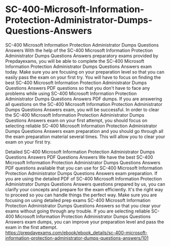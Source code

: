 # SC-400-Microsoft-Information-Protection-Administrator-Dumps-Questions-Answers
SC-400 Microsoft Information Protection Administrator Dumps Questions Answers
With the help of the SC-400 Microsoft Information Protection Administrator Dumps Questions Answers preparatory exams provided by Prepdayexams, you will be able to complete the SC-400 Microsoft Information Protection Administrator Dumps Questions Answers exam today. Make sure you are focusing on your preparation level so that you can easily pass the exam on your first try. You will have to focus on finding the best SC-400 Microsoft Information Protection Administrator Dumps Questions Answers PDF questions so that you don't have to face any problems while using SC-400 Microsoft Information Protection Administrator Dumps Questions Answers PDF dumps. If you are answering all questions on the SC-400 Microsoft Information Protection Administrator Dumps Questions Answers exam, you will be successful. In order to clear the SC-400 Microsoft Information Protection Administrator Dumps Questions Answers exam on your first attempt, you should focus on selecting reliable SC-400 Microsoft Information Protection Administrator Dumps Questions Answers exam preparation and you should go through all the exam preparation material several times. This will allow you to clear your exam on your first try.

Detailed SC-400 Microsoft Information Protection Administrator Dumps Questions Answers PDF Questions Answers
We have the best SC-400 Microsoft Information Protection Administrator Dumps Questions Answers PDF questions available that you can use for SC-400 Microsoft Information Protection Administrator Dumps Questions Answers exam preparation. If you are using the detailed PDF of SC-400 Microsoft Information Protection Administrator Dumps Questions Answers questions prepared by us, you can clarify your concepts and prepare for the exam efficiently. It's the right way to proceed so you can handle things the perfect way. Make sure you are focusing on using detailed prep exams SC-400 Microsoft Information Protection Administrator Dumps Questions Answers so that you clear your exams without going through any trouble. If you are selecting reliable SC-400 Microsoft Information Protection Administrator Dumps Questions Answers exam dumps, you can improve your preparation level and pass the exam in the first attempt.
https://prepdayexams.com/ebook/ebook_details/sc-400-microsoft-information-protection-administrator-dumps-questions-answers/101
